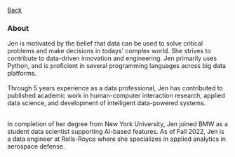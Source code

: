 [Back](https://zenjen-devs.github.io)

### About

<p align="left">
Jen is motivated by the belief that data can be used to solve critical problems and make decisions in todays' complex world. She strives to contribute to data-driven innovation and engineering. Jen primarily uses Python, and is proficient in several programming languages across big data platforms.
  <br>
  <br>
Through 5 years experience as a data professional, Jen has contributed to published academic work in human-computer interaction research, applied data science, and development of intelligent data-powered systems.
<br>
  <br>
  
In completion of her degree from New York University, Jen joined BMW as a student data scientist supporting AI-based features. As of Fall 2022, Jen is a data engineer at Rolls-Royce where she specializes in applied analytics in aerospace defense.
  <br><br>
  
  

  </p>


